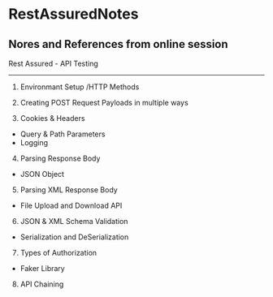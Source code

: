 # RestAssuredNotes
Nores and References from online session
---
Rest Assured - API Testing

---
1. Environmant Setup /HTTP Methods

2. Creating POST Request Payloads in multiple ways

3. Cookies & Headers
  - Query & Path Parameters
  - Logging

4. Parsing Response Body
  - JSON Object

5. Parsing XML Response Body
  - File Upload and Download API

6. JSON & XML Schema Validation
  - Serialization and DeSerialization
  

7. Types of Authorization
  - Faker Library

8. API Chaining





